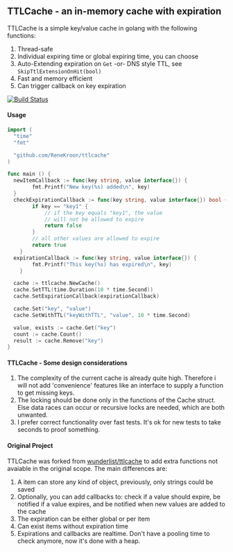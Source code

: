 ## TTLCache - an in-memory cache with expiration

TTLCache is a simple key/value cache in golang with the following functions:

1. Thread-safe
2. Individual expiring time or global expiring time, you can choose
3. Auto-Extending expiration on `Get` -or- DNS style TTL, see `SkipTtlExtensionOnHit(bool)`
4. Fast and memory efficient
5. Can trigger callback on key expiration

[![Build Status](https://travis-ci.org/ReneKroon/ttlcache.svg?branch=master)](https://travis-ci.org/ReneKroon/ttlcache)

#### Usage
```go
import (
  "time"
  "fmt"

  "github.com/ReneKroon/ttlcache"
)

func main () {
  newItemCallback := func(key string, value interface{}) {
		fmt.Printf("New key(%s) added\n", key)
  }
  checkExpirationCallback := func(key string, value interface{}) bool {
		if key == "key1" {
		    // if the key equals "key1", the value
		    // will not be allowed to expire
		    return false
		}
		// all other values are allowed to expire
		return true
	}
  expirationCallback := func(key string, value interface{}) {
		fmt.Printf("This key(%s) has expired\n", key)
	}

  cache := ttlcache.NewCache()
  cache.SetTTL(time.Duration(10 * time.Second))
  cache.SetExpirationCallback(expirationCallback)

  cache.Set("key", "value")
  cache.SetWithTTL("keyWithTTL", "value", 10 * time.Second)

  value, exists := cache.Get("key")
  count := cache.Count()
  result := cache.Remove("key")
}
```

#### TTLCache - Some design considerations

1. The complexity of the current cache is already quite high. Therefore i will not add 'convenience' features like an interface to supply a function to get missing keys. 
2. The locking should be done only in the functions of the Cache struct. Else data races can occur or recursive locks are needed, which are both unwanted.
3. I prefer correct functionality over fast tests. It's ok for new tests to take seconds to proof something.

#### Original Project

TTLCache was forked from [wunderlist/ttlcache](https://github.com/wunderlist/ttlcache) to add extra functions not avaiable in the original scope.
The main differences are:

1. A item can store any kind of object, previously, only strings could be saved
2. Optionally, you can add callbacks to: check if a value should expire, be notified if a value expires, and be notified when new values are added to the cache
3. The expiration can be either global or per item
4. Can exist items without expiration time
5. Expirations and callbacks are realtime. Don't have a pooling time to check anymore, now it's done with a heap.
